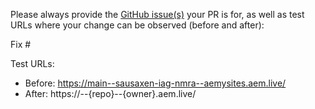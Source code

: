 Please always provide the [GitHub issue(s)](../issues) your PR is for, as well as test URLs where your change can be observed (before and after):

Fix #<gh-issue-id>

Test URLs:
- Before: https://main--sausaxen-iag-nmra--aemysites.aem.live/
- After: https://<branch>--{repo}--{owner}.aem.live/
